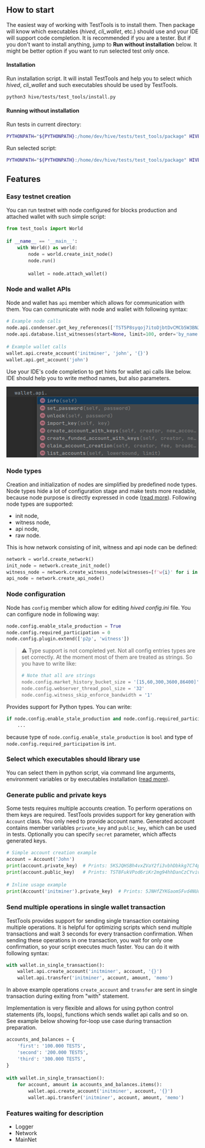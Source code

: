 ## How to start

The easiest way of working with TestTools is to install them. Then package will know which executables (_hived_, _cli_wallet_, etc.) should use and your IDE will support code completion. It is recommended if you are a tester. But if you don't want to install anything, jump to **Run without installation** below. It might be better option if you want to run selected test only once.

#### Installation

Run installation script. It will install TestTools and help you to select which _hived_, _cli_wallet_ and such executables should be used by TestTools.
```bash
python3 hive/tests/test_tools/install.py
```

#### Running without installation

Run tests in current directory:
```bash
PYTHONPATH="${PYTHONPATH}:/home/dev/hive/tests/test_tools/package" HIVE_BUILD_ROOT_PATH="/home/dev/hive/build" pytest
```

Run selected script:
```bash
PYTHONPATH="${PYTHONPATH}:/home/dev/hive/tests/test_tools/package" HIVE_BUILD_ROOT_PATH="/home/dev/hive/build" python3 your_script.py
```

## Features

### Easy testnet creation
You can run testnet with node configured for blocks production and attached wallet with such simple script:
```python
from test_tools import World

if __name__ == '__main__':
    with World() as world:
        node = world.create_init_node()
        node.run()

        wallet = node.attach_wallet()
```

### Node and wallet APIs
Node and wallet has `api` member which allows for communication with them. You can communicate with node and wallet with following syntax:
```python
# Example node calls
node.api.condenser.get_key_references(['TST5P8syqoj7itoDjbtDvCMCb5W3BNJtUjws9v7TDNZKqBLmp3pQW'])
node.api.database.list_witnesses(start=None, limit=100, order='by_name')

# Example wallet calls
wallet.api.create_account('initminer', 'john', '{}')
wallet.api.get_account('john')
```

Use your IDE's code completion to get hints for wallet api calls like below. IDE should help you to write method names, but also parameters.

![Wallet api code completion example](./documentation/wallet_code_completion.png)

### Node types
Creation and initialization of nodes are simplified by predefined node types. Node types hide a lot of configuration stage and make tests more readable, because node purpose is directly expressed in code ([read more](documentation/node_types.md)). Following node types are supported:
- init node,
- witness node,
- api node,
- raw node.

This is how network consisting of init, witness and api node can be defined:
```python
network = world.create_network()
init_node = network.create_init_node()
witness_node = network.create_witness_node(witnesses=[f'w{i}' for i in range(10)])
api_node = network.create_api_node()
```

### Node configuration
Node has `config` member which allow for editing _hived_ _config.ini_ file. You can configure node in following way:
```python
node.config.enable_stale_production = True
node.config.required_participation = 0
node.config.plugin.extend(['p2p', 'witness'])
```

> :warning: Type support is not completed yet. Not all config entries types are set correctly. At the moment most of them are treated as strings. So you have to write like:
> ```python
> # Note that all are strings
> node.config.market_history_bucket_size = '[15,60,300,3600,86400]'
> node.config.webserver_thread_pool_size = '32'
> node.config.witness_skip_enforce_bandwidth = '1'
> ```

Provides support for Python types. You can write:
```python
if node.config.enable_stale_production and node.config.required_participation < 20:
    ...
```
because type of `node.config.enable_stale_production` is `bool` and type of `node.config.required_participation` is `int`.

### Select which executables should library use
You can select them in python script, via command line arguments, environment variables or by executables installation ([read more](documentation/paths_to_executables.md)).

### Generate public and private keys
Some tests requires multiple accounts creation. To perform operations on them keys are required. TestTools provides support for key generation with `Account` class. You only need to provide account name. Generated account contains member variables `private_key` and `public_key`, which can be used in tests. Optionally you can specify `secret` parameter, which affects generated keys.
```python
# Simple account creation example
account = Account('John')
print(account.private_key)  # Prints: 5KSJQHSBh4vxZVaY2fi3vbhDbkkg7C74pE4S3bigEQyct2RqMDf
print(account.public_key)   # Prints: TST8FukVPod6riKr2mg94hhDanCzCYvivJtPdpcUVnEChaJ5N9QbC

# Inline usage example
print(Account('initminer').private_key)  # Prints: 5JNHfZYKGaomSFvd4NUdQ9qMcEAC43kujbfjueTHpVapX1Kzq2n
```

### Send multiple operations in single wallet transaction
TestTools provides support for sending single transaction containing multiple operations. It is helpful for optimizing scripts which send multiple transactions and wait 3 seconds for every transaction confirmation. When sending these operations in one transaction, you wait for only one confirmation, so your script executes much faster. You can do it with following syntax:
```python
with wallet.in_single_transaction():
    wallet.api.create_account('initminer', account, '{}')
    wallet.api.transfer('initminer', account, amount, 'memo')
```
In above example operations `create_account` and `transfer` are sent in single transaction during exiting from "with" statement.

Implementation is very flexible and allows for using python control statements (ifs, loops), functions which sends wallet api calls and so on. See example below showing for-loop use case during transaction preparation.
```python
accounts_and_balances = {
    'first': '100.000 TESTS',
    'second': '200.000 TESTS',
    'third': '300.000 TESTS',
}

with wallet.in_single_transaction():
    for account, amount in accounts_and_balances.items():
        wallet.api.create_account('initminer', account, '{}')
        wallet.api.transfer('initminer', account, amount, 'memo')
```

### Features waiting for description
- Logger
- Network
- MainNet
